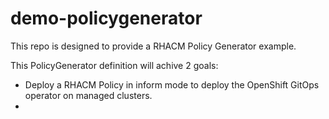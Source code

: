 # demo-policygenerator

This repo is designed to provide a RHACM Policy Generator example.

This PolicyGenerator definition will achive 2 goals:
 - Deploy a RHACM Policy in inform mode to deploy the OpenShift GitOps operator on managed clusters. 
 - 
 
